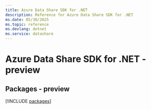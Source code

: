 ```yaml
---
title: Azure Data Share SDK for .NET
description: Reference for Azure Data Share SDK for .NET
ms.date: 05/30/2025
ms.topic: reference
ms.devlang: dotnet
ms.service: datashare
---
```

# Azure Data Share SDK for .NET - preview
## Packages - preview
[!INCLUDE [packages](data-share-index.md)]
